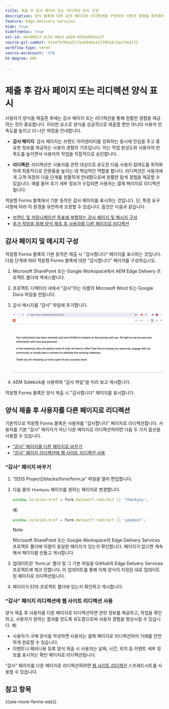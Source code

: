 ```yaml
---
title: 제출 후 감사 페이지 또는 리디렉션 양식 구성
description: 양식 블록에 대한 감사 페이지와 리디렉션을 구성하여 사용자 경험을 최적화하고 사용자 여정을 간소화하는 방법에 대해 알아봅니다.
feature: Edge Delivery Services
hide: true
hidefromtoc: true
exl-id: e6c66b22-dc52-49e3-a920-059adb5be22f
source-git-commit: 4144f9704aaf17ea684be147395adc3aa31641f2
workflow-type: tm+mt
source-wordcount: '576'
ht-degree: 80%

---
```


# 제출 후 감사 페이지 또는 리디렉션 양식 표시

사용자가 양식을 제출한 후에는 감사 페이지 또는 리디렉션을 통해 원활한 경험을 제공하는 것이 중요합니다. 이러한 요소로 양식을 성공적으로 제출할 뿐만 아니라 사용자 만족도를 높이고 더 나은 여정을 안내합니다.

* **감사 페이지**: 감사 페이지는 브랜드 아이덴티티를 강화하는 동시에 안심을 주고 중요한 정보를 제공하는 사용자 경험의 기초입니다. 이는 작업 완성도와 사용자의 만족도를 높이면서 사용자의 작업을 직접적으로 승인합니다.

* **리디렉션**: 리디렉션은 사용자를 관련 대상으로 유도한 다음 사용자 참여도를 최적화하여 최종적으로 전환율을 높이는 데 핵심적인 역할을 합니다. 리디렉션은 사용자에게 고객 여정의 다음 단계를 원활하게 안내함으로써 원활한 탐색 경험을 제공할 수 있습니다. 예를 들어 초기 세부 정보가 수집되면 사용자는 결제 페이지로 리디렉션됩니다.

적응형 Forms 블록에서 기본 동작은 감사 페이지를 표시하는 것입니다. 단, 특정 요구 사항에 따라 이 환경을 유연하게 조정할 수 있습니다. 옵션은 다음과 같습니다.

* [브랜드 및 커뮤니케이션 목표에 부합하는 감사 페이지 및 메시지 구성](#configuring-the-thank-you-page-and-message)
* [추가 작업을 위해 양식 제출 후 사용자를 다른 페이지로 리디렉션](#redirect-users-to-another-page-post-submission)

## 감사 페이지 및 메시지 구성

적응형 Forms 블록의 기본 동작은 제출 시 &quot;감사합니다&quot; 페이지를 표시하는 것입니다. 다음 단계에 따라 적응형 Forms 블록에 대한 &quot;감사합니다&quot; 페이지를 구성하십시오.

1. Microsoft SharePoint 또는 Google Workspace에서 AEM Edge Delivery 프로젝트 폴더에 액세스합니다.
1. 프로젝트 디렉터리 내에서 “감사”라는 이름의 Microsoft Word 또는 Google Docs 파일을 만듭니다.
1. 감사 메시지를 “감사” 파일에 추가합니다. </br>

   ![샘플 감사 인사 페이지](/help/edge/assets/sample-thankyou-page.png)

1. AEM Sidekick을 사용하여 “감사 파일”을 미리 보고 게시합니다.

적응형 Forms 블록은 양식 제출 시 &quot;감사합니다&quot; 페이지를 표시합니다.

## 양식 제출 후 사용자를 다른 페이지로 리디렉션

기본적으로 적응형 Forms 블록은 사용자를 &quot;감사합니다&quot; 페이지로 리디렉션합니다. 사용자를 기본 “감사” 페이지가 아닌 다른 페이지로 리디렉션하려면 다음 두 가지 옵션을 사용할 수 있습니다.

* [“감사” 페이지를 다른 페이지로 바꾸기](#replace-the-existing-thankyou-page)
* [“감사” 페이지 리디렉션에 웹 사이트 리디렉션 사용](#use-website-redirects-for-thankyou-page-redirection)

### “감사” 페이지 바꾸기

1. “[EDS Project]/blocks/form/form.js” 파일을 열어 편집합니다.
1. 다음 줄의 `thankyou` 페이지를 원하는 페이지로 변경합니다.

   ```JavaScript
   window.location.href = form.dataset?.redirect || 'thankyou';
   ```

   예:

   ```JavaScript
   window.location.href = form.dataset?.redirect || 'payment';
   ```

   >[!NOTE]
   >
   > Microsoft SharePoint 또는 Google Workspace의 Edge Delivery Services 프로젝트 폴더에 이름이 동일한 페이지가 있는지 확인합니다. 페이지가 없으면 계속해서 페이지를 만들고 게시합니다.

1. 업데이트된 &#39;form.js&#39; 폴더 및 그 기본 파일을 GitHub의 Edge Delivery Services 프로젝트에 체크 인합니다. 이 업데이트를 통해 이제 양식이 지정된 대로 업데이트된 페이지로 리디렉션됩니다.

1. 페이지가 EDS 프로젝트 폴더에 있는지 확인하고 게시합니다.


### “감사” 페이지 리디렉션에 웹 사이트 리디렉션 사용

양식 제출 후 사용자를 다른 페이지로 리디렉션하면 관련 정보를 제공하고, 작업을 확인하고, 사용자가 원하는 결과를 얻도록 유도함으로써 사용자 경험을 향상시킬 수 있습니다. 예:

* 사용자가 구매 양식을 작성하면 사용자는 결제 페이지로 리디렉션되어 거래를 안전하게 완료할 수 있습니다.
* 이벤트나 웨비나용 등록 양식 제출 시 사용자는 날짜, 시간, 위치 등 이벤트 세부 정보를 표시하는 확인 페이지로 리디렉션됩니다.

“감사” 페이지를 다른 페이지로 리디렉션하려면 [웹 사이트 리디렉션](https://www.aem.live/docs/redirects) 스프레드시트를 사용할 수 있습니다.


## 참고 항목

{{see-more-forms-eds}}